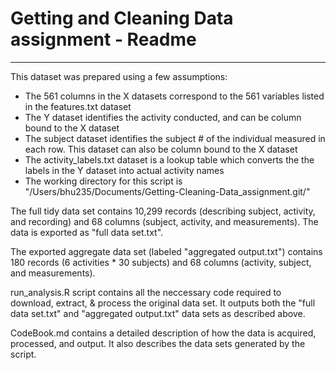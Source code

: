 # Getting and Cleaning Data assignment - Readme
---------------------------------------------

This dataset was prepared using a few assumptions:

- The 561 columns in the X datasets correspond to the 561 variables listed in the features.txt dataset
- The Y dataset identifies the activity conducted, and can be column bound to the X dataset
- The subject dataset identifies the subject # of the individual measured in each row.  This dataset can also be column bound to the X dataset
- The activity_labels.txt dataset is a lookup table which converts the the labels in the Y dataset into actual activity names
- The working directory for this script is "/Users/bhu235/Documents/Getting-Cleaning-Data_assignment.git/"

The full tidy data set contains 10,299 records (describing subject, activity, and recording) and 68 columns (subject, activity, and measurements).  The data is exported as "full data set.txt".

The exported aggregate data set (labeled "aggregated output.txt") contains 180 records (6 activities * 30 subjects) and 68 columns (activity, subject, and measurements).

run_analysis.R script contains all the neccessary code required to download, extract, & process the original data set.  It outputs both the "full data set.txt" and "aggregated output.txt" data sets as described above.

CodeBook.md contains a detailed description of how the data is acquired, processed, and output.  It also describes the data sets generated by the script.